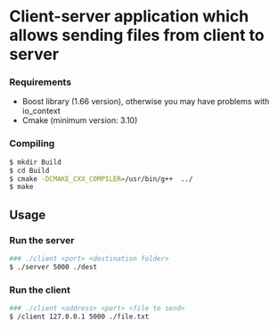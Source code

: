 # Client-server application which allows sending files from client to server

### Requirements
 - Boost library (1.66 version), otherwise you may have problems with io_context
 - Cmake (minimum version: 3.10)
 
### Compiling
```bash
$ mkdir Build
$ cd Build
$ cmake -DCMAKE_CXX_COMPILER=/usr/bin/g++  ../
$ make
```

## Usage

### Run the server
```bash
### ./client <port> <destination folder>
$ ./server 5000 ./dest
```

### Run the client
```bash
### ./client <address> <port> <file to send>
$ /client 127.0.0.1 5000 ./file.txt
```



